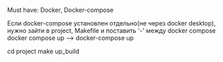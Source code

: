 Must have: Docker, Docker-compose

Если docker-compose установлен отдельно(не через docker desktop), нужно зайти в project, Makefile и поставить '-' между docker compose
docker compose up --> docker-compose up

cd project
make up_build
